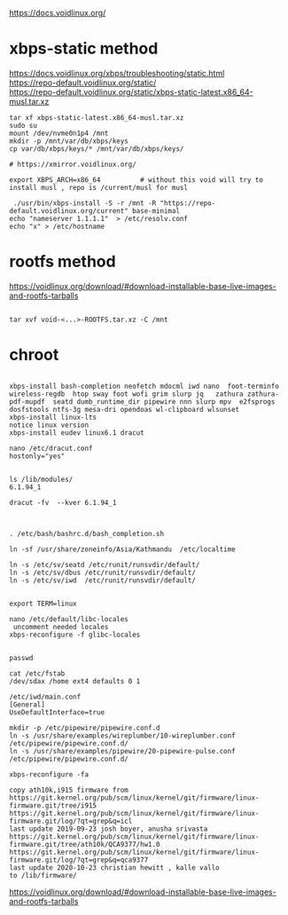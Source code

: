 https://docs.voidlinux.org/  
# xbps-static method 
https://docs.voidlinux.org/xbps/troubleshooting/static.html  
https://repo-default.voidlinux.org/static/  
https://repo-default.voidlinux.org/static/xbps-static-latest.x86_64-musl.tar.xz  

```
tar xf xbps-static-latest.x86_64-musl.tar.xz  
sudo su  
mount /dev/nvme0n1p4 /mnt
mkdir -p /mnt/var/db/xbps/keys
cp var/db/xbps/keys/* /mnt/var/db/xbps/keys/

# https://xmirror.voidlinux.org/

export XBPS_ARCH=x86_64          # without this void will try to install musl , repo is /current/musl for musl 
  
 ./usr/bin/xbps-install -S -r /mnt -R "https://repo-default.voidlinux.org/current" base-minimal
echo "nameserver 1.1.1.1"  > /etc/resolv.conf
echo "x" > /etc/hostname
```


# rootfs method 
https://voidlinux.org/download/#download-installable-base-live-images-and-rootfs-tarballs    
```

tar xvf void-<...>-ROOTFS.tar.xz -C /mnt   
```

# chroot
```

xbps-install bash-completion neofetch mdocml iwd nano  foot-terminfo wireless-regdb  htop sway foot wofi grim slurp jq   zathura zathura-pdf-mupdf  seatd dumb_runtime_dir pipewire nnn slurp mpv  e2fsprogs dosfstools ntfs-3g mesa-dri opendoas wl-clipboard wlsunset 
xbps-install linux-lts
notice linux version
xbps-install eudev linux6.1 dracut

nano /etc/dracut.conf
hostonly="yes"


ls /lib/modules/
6.1.94_1

dracut -fv  --kver 6.1.94_1



. /etc/bash/bashrc.d/bash_completion.sh 

ln -sf /usr/share/zoneinfo/Asia/Kathmandu  /etc/localtime

ln -s /etc/sv/seatd /etc/runit/runsvdir/default/
ln -s /etc/sv/dbus /etc/runit/runsvdir/default/
ln -s /etc/sv/iwd  /etc/runit/runsvdir/default/


export TERM=linux

nano /etc/default/libc-locales 
 uncomment needed locales  
xbps-reconfigure -f glibc-locales 


passwd 

cat /etc/fstab
/dev/sdax /home ext4 defaults 0 1 

/etc/iwd/main.conf
[General]
UseDefaultInterface=true

mkdir -p /etc/pipewire/pipewire.conf.d
ln -s /usr/share/examples/wireplumber/10-wireplumber.conf /etc/pipewire/pipewire.conf.d/
ln -s /usr/share/examples/pipewire/20-pipewire-pulse.conf /etc/pipewire/pipewire.conf.d/

xbps-reconfigure -fa

copy ath10k,i915 firmware from 
https://git.kernel.org/pub/scm/linux/kernel/git/firmware/linux-firmware.git/tree/i915
https://git.kernel.org/pub/scm/linux/kernel/git/firmware/linux-firmware.git/log/?qt=grep&q=icl
last update 2019-09-23 josh boyer, anusha srivasta
https://git.kernel.org/pub/scm/linux/kernel/git/firmware/linux-firmware.git/tree/ath10k/QCA9377/hw1.0
https://git.kernel.org/pub/scm/linux/kernel/git/firmware/linux-firmware.git/log/?qt=grep&q=qca9377
last update 2020-10-23 christian hewitt , kalle vallo
to /lib/firmware/ 

```

  

  




https://voidlinux.org/download/#download-installable-base-live-images-and-rootfs-tarballs
